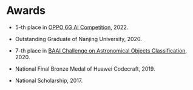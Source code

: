 # Awards

-   5-th place in [OPPO 6G AI Competition](https://www.datafountain.cn/special/OPPO-6G_AI/competition), 2022.

-   Outstanding Graduate of Nanjing University, 2020.

-   7-th place in [BAAI Challenge on Astronomical Objects Classification](https://www.biendata.xyz/competition/astrodata2019/), 2020.

-   National Final Bronze Medal of Huawei Codecraft, 2019.

-   National Scholarship, 2017.

